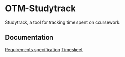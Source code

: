 ﻿# OTM-Studytrack

Studytrack, a tool for tracking time spent on coursework.

## Documentation

[Requirements specification](https://github.com/elucca/OTM-Studytrack/blob/master/documentation/software%20requirements%20specification.md)
[Timesheet](https://github.com/elucca/OTM-Studytrack/documentation/timesheet.md)
